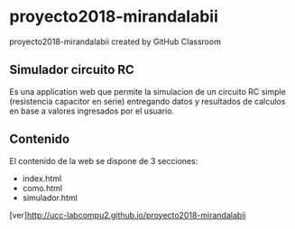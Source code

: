 # proyecto2018-mirandalabii
proyecto2018-mirandalabii created by GitHub Classroom

Simulador circuito RC
---------------------
Es una application web que permite la simulacion de un circuito RC simple (resistencia capacitor en serie) entregando datos y resultados de calculos en base a valores ingresados por el usuario.

Contenido
---------------------
El contenido de la web se dispone de 3 secciones:

<ul>
  <li>
    index.html
  </li>
  <li>
    como.html
  </li>
  <li>
    simulador.html
  </li>
</ul>

[ver]http://ucc-labcompu2.github.io/proyecto2018-mirandalabii

